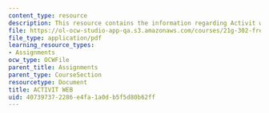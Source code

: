 ```yaml
---
content_type: resource
description: This resource contains the information regarding Activit web.
file: https://ol-ocw-studio-app-qa.s3.amazonaws.com/courses/21g-302-french-ii-fall-2004/407397372286e4fa1a0db5f5d80b62ff_MIT21G_302_F04_web_Q.pdf
file_type: application/pdf
learning_resource_types:
- Assignments
ocw_type: OCWFile
parent_title: Assignments
parent_type: CourseSection
resourcetype: Document
title: ACTIVIT WEB
uid: 40739737-2286-e4fa-1a0d-b5f5d80b62ff
---
```

